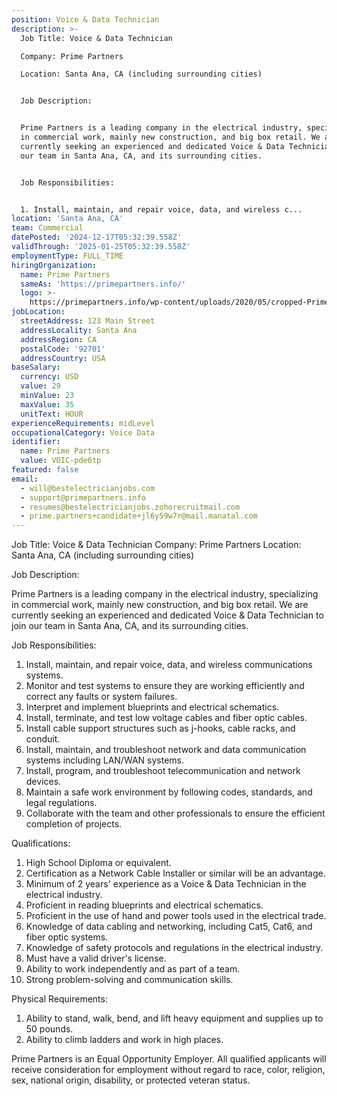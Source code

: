 ```yaml
---
position: Voice & Data Technician
description: >-
  Job Title: Voice & Data Technician

  Company: Prime Partners

  Location: Santa Ana, CA (including surrounding cities)


  Job Description:


  Prime Partners is a leading company in the electrical industry, specializing
  in commercial work, mainly new construction, and big box retail. We are
  currently seeking an experienced and dedicated Voice & Data Technician to join
  our team in Santa Ana, CA, and its surrounding cities.


  Job Responsibilities:


  1. Install, maintain, and repair voice, data, and wireless c...
location: 'Santa Ana, CA'
team: Commercial
datePosted: '2024-12-17T05:32:39.558Z'
validThrough: '2025-01-25T05:32:39.558Z'
employmentType: FULL_TIME
hiringOrganization:
  name: Prime Partners
  sameAs: 'https://primepartners.info/'
  logo: >-
    https://primepartners.info/wp-content/uploads/2020/05/cropped-Prime-Partners-Logo-NO-BG-1-1.png
jobLocation:
  streetAddress: 123 Main Street
  addressLocality: Santa Ana
  addressRegion: CA
  postalCode: '92701'
  addressCountry: USA
baseSalary:
  currency: USD
  value: 29
  minValue: 23
  maxValue: 35
  unitText: HOUR
experienceRequirements: midLevel
occupationalCategory: Voice Data
identifier:
  name: Prime Partners
  value: VOIC-pde6tp
featured: false
email:
  - will@bestelectricianjobs.com
  - support@primepartners.info
  - resumes@bestelectricianjobs.zohorecruitmail.com
  - prime.partners+candidate+jl6y59w7r@mail.manatal.com
---
```




Job Title: Voice & Data Technician
Company: Prime Partners
Location: Santa Ana, CA (including surrounding cities)

Job Description:

Prime Partners is a leading company in the electrical industry, specializing in commercial work, mainly new construction, and big box retail. We are currently seeking an experienced and dedicated Voice & Data Technician to join our team in Santa Ana, CA, and its surrounding cities.

Job Responsibilities:

1. Install, maintain, and repair voice, data, and wireless communications systems.
2. Monitor and test systems to ensure they are working efficiently and correct any faults or system failures.
3. Interpret and implement blueprints and electrical schematics.
4. Install, terminate, and test low voltage cables and fiber optic cables.
5. Install cable support structures such as j-hooks, cable racks, and conduit.
6. Install, maintain, and troubleshoot network and data communication systems including LAN/WAN systems.
7. Install, program, and troubleshoot telecommunication and network devices.
8. Maintain a safe work environment by following codes, standards, and legal regulations.
9. Collaborate with the team and other professionals to ensure the efficient completion of projects.

Qualifications:

1. High School Diploma or equivalent.
2. Certification as a Network Cable Installer or similar will be an advantage.
3. Minimum of 2 years' experience as a Voice & Data Technician in the electrical industry.
4. Proficient in reading blueprints and electrical schematics.
5. Proficient in the use of hand and power tools used in the electrical trade.
6. Knowledge of data cabling and networking, including Cat5, Cat6, and fiber optic systems.
7. Knowledge of safety protocols and regulations in the electrical industry.
8. Must have a valid driver's license.
9. Ability to work independently and as part of a team.
10. Strong problem-solving and communication skills.

Physical Requirements:

1. Ability to stand, walk, bend, and lift heavy equipment and supplies up to 50 pounds.
2. Ability to climb ladders and work in high places.

Prime Partners is an Equal Opportunity Employer. All qualified applicants will receive consideration for employment without regard to race, color, religion, sex, national origin, disability, or protected veteran status.
